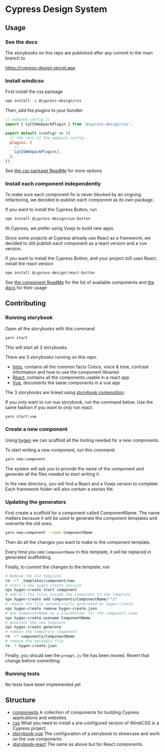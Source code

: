 # Cypress Design System

## Usage

### See the docs

The storybooks on this repo are published after any commit to the main branch to

https://cypress-design.vercel.app

### Install windicss

First install the css package

```bash
npm install -g @cypress-design/css
```

Then, add the plugins to your bundler

```js
// webpack.config.js
import { CyCSSWebpackPlugin } from '@cypress-design/css';

export default (config) => ({
  // the rest of the webpack config...
  plugins: [
    //...
    CyCSSWebpackPlugin(),
  ],
});
```

See [the css package ReadMe](./css/) for more options

### Install each component independently

To make sure each component fix is never blocked by an ongoing refactoring, we decided to publish each component as its own package.

If you want to install the Cypress Button, run

```bash
npm install @cypress-design/vue-button
```

At Cypress, we prefer using Vuejs to build new apps.

Since some projects at Cypress already use React as a framework, we decided to still publish each component as a react version and a vue version.

If you want to install the Cypress Button, and your project still uses React, install the react version

```bash
npm install @cypress-design/react-button
```

See [the component ReadMe](./components/) for the list of available components and [the docs](https://cypress-design.vercel.app) for their usage

## Contributing

### Running storybook

Open all the storybooks with this command

```bash
yarn start
```

This will start all 3 storybooks.

There are 3 storybooks running on this repo.

- [Intro](./storybook/intro/), contains all the common facts Colors, voice & tone, contrast information and how to use the component libraries
- [React](./storybook/react/), contains all the components usable in a react app
- [Vue](./storybook/vue/), documents the same components in a vue app

The 3 storybooks are linked using [storybook composition](https://storybook.js.org/docs/react/sharing/storybook-composition).

If you only want to run vue storybook, run the command below. Use the same fashion if you want to only run react.

```bash
yarn start:vue
```

### Create a new component

Using [hygen](https://hygen.io) we can scaffold all the tooling needed for a new components.

To start writing a new component, run this command:

```bash
yarn new:component
```

The system will ask you to provide the name of the component and generate all the files needed to start writing it.

In the new directory, you will find a React and a Vuejs version to complete. Each framework folder will also contain a stories file.

### Updating the generators

First create a scaffold for a component called ComponentName. The name matters because it will be used to generate the component templates and overwrite the old ones.

```bash
yarn new:component --name ComponentName
```

Then do all the changes you want to make to the component template.

Every time you use `ComponentName` in this template, it will be replaced in generated scaffolding.

Finally, to commit the changes to the template, run

```bash
# Remove the old template
rm -rf _templates/component/new
# start a new hygen-create session
npx hygen-create start component
# add all the files inside the component to the template
npx hygen-create add components/ComponentName/**/*
# remove the file automatically generated by hygen-create
npx hygen-create remove hygen-create.json
# Use ComponentName as a placeholder for the component name
npx hygen-create usename ComponentName
# generate the new template
npx hygen-create generate
# remove the temporary component
rm -rf components/ComponentName
# remove the metadata file
rm -f hygen-create.json
```

Finally, you should see the `prompt.js` file has been moved. Revert that change before committing.

### Running tests

No tests have been implemented yet

## Structure

- [components](./components/) A collection of components for building Cypress applications and websites.
- [css](./css/) What you need to install a pre-configured version of WindiCSS in a Cypress project.
- [storybook-vue](./storybook-vue/) The configuration of a storybook to showcase and work on the vue components.
- [storybook-react](./storybook-react/) The same as above but for React components.

